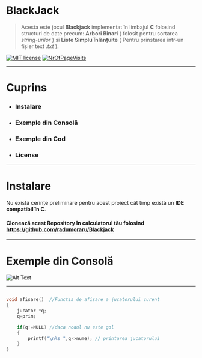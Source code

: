 # BlackJack
>Acesta este jocul **Blackjack** implementat în limbajul **C** folosind structuri de date precum: **Arbori Binari** ( folosit pentru sortarea *string-urilor*  ) și **Liste Simplu Înlănțuite** ( Pentru prinstarea într-un fișier text *.txt* ).                                                                             

 [![MIT license](https://img.shields.io/badge/license-MIT-blue.svg)](https://badges.mit-license.org/)
 [![NrOfPageVisits](http://hits.dwyl.io/RalucaMagdoiu/Minesweeper-ASD.svg)](http://hits.dwyl.io/radumoraru/BlackJack)

---

# Cuprins 
* ### Instalare
* ### Exemple din Consolă
* ### Exemple din Cod
* ### License

---
# Instalare

Nu există cerințe preliminare pentru acest proiect cât timp există un  **IDE compatibil în C**.


#### Clonează acest Repository în calculatorul tău folosind  https://github.com/radumoraru/Blackjack

---

# Exemple din Consolă

![Alt Text](http://g.recordit.co/8FTAP7QfmK.gif)

---
```C

void afisare()  //Functia de afisare a jucatorului curent
{
    jucator *q;
    q=prim;

    if(q!=NULL) //daca nodul nu este gol
    {
        printf("\n%s ",q->nume); // printarea jucatorului
    }
}

```
